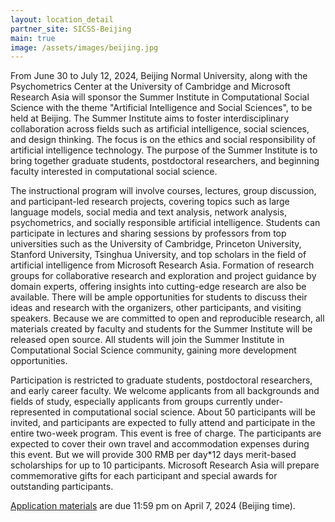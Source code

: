 ```yaml
---
layout: location_detail
partner_site: SICSS-Beijing
main: true
image: /assets/images/beijing.jpg
---
```


From June 30 to July 12, 2024, Beijing Normal University, along with the Psychometrics Center at the University of Cambridge and Microsoft Research Asia will sponsor the Summer Institute in Computational Social Science with the theme "Artificial Intelligence and Social Sciences", to be held at Beijing. The Summer Institute aims to foster interdisciplinary collaboration across fields such as artificial intelligence, social sciences, and design thinking. The focus is on the ethics and social responsibility of artificial intelligence technology. The purpose of the Summer Institute is to bring together graduate students, postdoctoral researchers, and beginning faculty interested in computational social science.

The instructional program will involve courses, lectures, group discussion, and participant-led research projects, covering topics such as large language models, social media and text analysis, network analysis, psychometrics, and socially responsible artificial intelligence. Students can participate in lectures and sharing sessions by professors from top universities such as the University of Cambridge, Princeton University, Stanford University, Tsinghua University, and top scholars in the field of artificial intelligence from Microsoft Research Asia. Formation of research groups for collaborative research and exploration and project guidance by domain experts, offering insights into cutting-edge research are also be available. There will be ample opportunities for students to discuss their ideas and research with the organizers, other participants, and visiting speakers. Because we are committed to open and reproducible research, all materials created by faculty and students for the Summer Institute will be released open source. All students will join the Summer Institute in Computational Social Science community, gaining more development opportunities.

Participation is restricted to graduate students, postdoctoral researchers, and early career faculty. We welcome applicants from all backgrounds and fields of study, especially applicants from groups currently under-represented in computational social science. About 50 participants will be invited, and participants are expected to fully attend and participate in the entire two-week program. This event is free of charge. The participants are expected to cover their own travel and accommodation expenses during this event. But we will provide 300 RMB per day*12 days merit-based scholarships for up to 10 participants. Microsoft Research Asia will prepare commemorative gifts for each participant and special awards for outstanding participants.

[Application materials](https://compsocialscience.github.io/summer-institute/2024/beijing/apply) are due 11:59 pm on April 7, 2024 (Beijing time).


